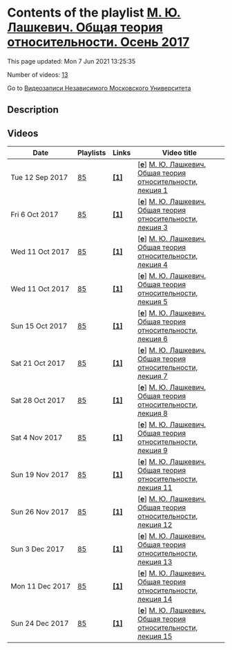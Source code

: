 # Contents of the playlist [М. Ю. Лашкевич. Общая теория относительности. Осень 2017](https://www.youtube.com/playlist?list=PLp9ABVh6_x4FU1MyTjL7frfJc1dHySXq1)

This page updated: Mon 7 Jun 2021 13:25:35

Number of videos: [13](#videos)

Go to [Видеозаписи Независимого Московского Университета](../README.md)

## Description



## Videos

|Date|Playlists|Links|Video title|
|---|---|---|---|
| Tue&nbsp;12&nbsp;Sep&nbsp;2017 | [85](../playlists/85 "М. Ю. Лашкевич. Общая теория относительности. Осень 2017") | [**[1]**](http://ium.mccme.ru/f17/f17-lashkevich.html) | [[**e**](https://studio.youtube.com/video/F_ZnyQlbCp8/edit "Edit")] [М. Ю. Лашкевич. Общая теория относительности, лекция 1](https://www.youtube.com/watch?v=F_ZnyQlbCp8&list=PLp9ABVh6_x4FU1MyTjL7frfJc1dHySXq1 "Совместный с ФОПФ МФТИ спецкурс для 3 курса, формат лекция + семинар.&#013;4 сентября 2017 г. 19:00, НМУ 303 (Москва, Большой Власьевский пер., 11)&#013;http://ium.mccme.ru/f17/f17-lashkevich.html") |
| Fri&nbsp;6&nbsp;Oct&nbsp;2017 | [85](../playlists/85 "М. Ю. Лашкевич. Общая теория относительности. Осень 2017") | [**[1]**](http://ium.mccme.ru/f17/f17-lashkevich.html) | [[**e**](https://studio.youtube.com/video/zQSibBrDtm4/edit "Edit")] [М. Ю. Лашкевич. Общая теория относительности, лекция 3](https://www.youtube.com/watch?v=zQSibBrDtm4&list=PLp9ABVh6_x4FU1MyTjL7frfJc1dHySXq1 "Совместный с ФОПФ МФТИ спецкурс для 3 курса, формат лекция + семинар.&#013;18 сентября 2017 г. 19:00, НМУ 303 (Москва, Большой Власьевский пер., 11)&#013;http://ium.mccme.ru/f17/f17-lashkevich.html") |
| Wed&nbsp;11&nbsp;Oct&nbsp;2017 | [85](../playlists/85 "М. Ю. Лашкевич. Общая теория относительности. Осень 2017") | [**[1]**](http://ium.mccme.ru/f17/f17-lashkevich.html) | [[**e**](https://studio.youtube.com/video/UwAOIiE_8GE/edit "Edit")] [М. Ю. Лашкевич. Общая теория относительности, лекция 4](https://www.youtube.com/watch?v=UwAOIiE_8GE&list=PLp9ABVh6_x4FU1MyTjL7frfJc1dHySXq1 "Совместный с ФОПФ МФТИ спецкурс для 3 курса, формат лекция + семинар.&#013;25 сентября 2017 г. 19:00, НМУ 303 (Москва, Большой Власьевский пер., 11)&#013;http://ium.mccme.ru/f17/f17-lashkevich.html") |
| Wed&nbsp;11&nbsp;Oct&nbsp;2017 | [85](../playlists/85 "М. Ю. Лашкевич. Общая теория относительности. Осень 2017") | [**[1]**](http://ium.mccme.ru/f17/f17-lashkevich.html) | [[**e**](https://studio.youtube.com/video/_LaTVMlCM3Y/edit "Edit")] [М. Ю. Лашкевич. Общая теория относительности, лекция 5](https://www.youtube.com/watch?v=_LaTVMlCM3Y&list=PLp9ABVh6_x4FU1MyTjL7frfJc1dHySXq1 "Совместный с ФОПФ МФТИ спецкурс для 3 курса, формат лекция + семинар.&#013;2 октября 2017 г. 19:00, НМУ 303 (Москва, Большой Власьевский пер., 11)&#013;http://ium.mccme.ru/f17/f17-lashkevich.html") |
| Sun&nbsp;15&nbsp;Oct&nbsp;2017 | [85](../playlists/85 "М. Ю. Лашкевич. Общая теория относительности. Осень 2017") | [**[1]**](http://ium.mccme.ru/f17/f17-lashkevich.html) | [[**e**](https://studio.youtube.com/video/iWNSTQO0W6s/edit "Edit")] [М. Ю. Лашкевич. Общая теория относительности, лекция 6](https://www.youtube.com/watch?v=iWNSTQO0W6s&list=PLp9ABVh6_x4FU1MyTjL7frfJc1dHySXq1 "Совместный с ФОПФ МФТИ спецкурс для 3 курса, формат лекция + семинар.&#013;9 октября 2017 г. 19:00, НМУ 303 (Москва, Большой Власьевский пер., 11)&#013;http://ium.mccme.ru/f17/f17-lashkevich.html") |
| Sat&nbsp;21&nbsp;Oct&nbsp;2017 | [85](../playlists/85 "М. Ю. Лашкевич. Общая теория относительности. Осень 2017") | [**[1]**](http://ium.mccme.ru/f17/f17-lashkevich.html) | [[**e**](https://studio.youtube.com/video/BBEy9x_h6gQ/edit "Edit")] [М. Ю. Лашкевич. Общая теория относительности, лекция 7](https://www.youtube.com/watch?v=BBEy9x_h6gQ&list=PLp9ABVh6_x4FU1MyTjL7frfJc1dHySXq1 "Совместный с ФОПФ МФТИ спецкурс для 3 курса, формат лекция + семинар.&#013;16 октября 2017 г. 19:00, НМУ 303 (Москва, Большой Власьевский пер., 11)&#013;http://ium.mccme.ru/f17/f17-lashkevich.html") |
| Sat&nbsp;28&nbsp;Oct&nbsp;2017 | [85](../playlists/85 "М. Ю. Лашкевич. Общая теория относительности. Осень 2017") | [**[1]**](http://ium.mccme.ru/f17/f17-lashkevich.html) | [[**e**](https://studio.youtube.com/video/7xDsip_4tiM/edit "Edit")] [М. Ю. Лашкевич. Общая теория относительности, лекция 8](https://www.youtube.com/watch?v=7xDsip_4tiM&list=PLp9ABVh6_x4FU1MyTjL7frfJc1dHySXq1 "Совместный с ФОПФ МФТИ спецкурс для 3 курса, формат лекция + семинар.&#013;23 октября 2017 г. 19:00, НМУ 303 (Москва, Большой Власьевский пер., 11)&#013;http://ium.mccme.ru/f17/f17-lashkevich.html") |
| Sat&nbsp;4&nbsp;Nov&nbsp;2017 | [85](../playlists/85 "М. Ю. Лашкевич. Общая теория относительности. Осень 2017") | [**[1]**](http://ium.mccme.ru/f17/f17-lashkevich.html) | [[**e**](https://studio.youtube.com/video/48FLj1vD0SY/edit "Edit")] [М. Ю. Лашкевич. Общая теория относительности, лекция 9](https://www.youtube.com/watch?v=48FLj1vD0SY&list=PLp9ABVh6_x4FU1MyTjL7frfJc1dHySXq1 "Совместный с ФОПФ МФТИ спецкурс для 3 курса, формат лекция + семинар.&#013;30 октября 2017 г. 19:00, НМУ 303 (Москва, Большой Власьевский пер., 11)&#013;http://ium.mccme.ru/f17/f17-lashkevich.html") |
| Sun&nbsp;19&nbsp;Nov&nbsp;2017 | [85](../playlists/85 "М. Ю. Лашкевич. Общая теория относительности. Осень 2017") | [**[1]**](http://ium.mccme.ru/f17/f17-lashkevich.html) | [[**e**](https://studio.youtube.com/video/s4FMLieLlKE/edit "Edit")] [М. Ю. Лашкевич. Общая теория относительности, лекция 11](https://www.youtube.com/watch?v=s4FMLieLlKE&list=PLp9ABVh6_x4FU1MyTjL7frfJc1dHySXq1 "Совместный с ФОПФ МФТИ спецкурс для 3 курса, формат лекция + семинар.&#013;13 ноября 2017 г. 19:00, НМУ 303 (Москва, Большой Власьевский пер., 11)&#013;http://ium.mccme.ru/f17/f17-lashkevich.html") |
| Sun&nbsp;26&nbsp;Nov&nbsp;2017 | [85](../playlists/85 "М. Ю. Лашкевич. Общая теория относительности. Осень 2017") | [**[1]**](http://ium.mccme.ru/f17/f17-lashkevich.html) | [[**e**](https://studio.youtube.com/video/NLoi859kvGU/edit "Edit")] [М. Ю. Лашкевич. Общая теория относительности, лекция 12](https://www.youtube.com/watch?v=NLoi859kvGU&list=PLp9ABVh6_x4FU1MyTjL7frfJc1dHySXq1 "Совместный с ФОПФ МФТИ спецкурс для 3 курса, формат лекция + семинар.&#013;20 ноября 2017 г. 19:00, НМУ 303 (Москва, Большой Власьевский пер., 11)&#013;http://ium.mccme.ru/f17/f17-lashkevich.html") |
| Sun&nbsp;3&nbsp;Dec&nbsp;2017 | [85](../playlists/85 "М. Ю. Лашкевич. Общая теория относительности. Осень 2017") | [**[1]**](http://ium.mccme.ru/f17/f17-lashkevich.html) | [[**e**](https://studio.youtube.com/video/ZRZBDr21aU8/edit "Edit")] [М. Ю. Лашкевич. Общая теория относительности, лекция 13](https://www.youtube.com/watch?v=ZRZBDr21aU8&list=PLp9ABVh6_x4FU1MyTjL7frfJc1dHySXq1 "Совместный с ФОПФ МФТИ спецкурс для 3 курса, формат лекция + семинар.&#013;27 ноября 2017 г. 19:00, НМУ 303 (Москва, Большой Власьевский пер., 11)&#013;http://ium.mccme.ru/f17/f17-lashkevich.html") |
| Mon&nbsp;11&nbsp;Dec&nbsp;2017 | [85](../playlists/85 "М. Ю. Лашкевич. Общая теория относительности. Осень 2017") | [**[1]**](http://ium.mccme.ru/f17/f17-lashkevich.html) | [[**e**](https://studio.youtube.com/video/_SlCB6M5KiY/edit "Edit")] [М. Ю. Лашкевич. Общая теория относительности, лекция 14](https://www.youtube.com/watch?v=_SlCB6M5KiY&list=PLp9ABVh6_x4FU1MyTjL7frfJc1dHySXq1 "Совместный с ФОПФ МФТИ спецкурс для 3 курса, формат лекция + семинар.&#013;4 декабря 2017 г. 19:00, НМУ 303 (Москва, Большой Власьевский пер., 11)&#013;http://ium.mccme.ru/f17/f17-lashkevich.html") |
| Sun&nbsp;24&nbsp;Dec&nbsp;2017 | [85](../playlists/85 "М. Ю. Лашкевич. Общая теория относительности. Осень 2017") | [**[1]**](http://ium.mccme.ru/f17/f17-lashkevich.html) | [[**e**](https://studio.youtube.com/video/paFUIKQ_MTI/edit "Edit")] [М. Ю. Лашкевич. Общая теория относительности, лекция 15](https://www.youtube.com/watch?v=paFUIKQ_MTI&list=PLp9ABVh6_x4FU1MyTjL7frfJc1dHySXq1 "Совместный с ФОПФ МФТИ спецкурс для 3 курса, формат лекция + семинар.&#013;11 декабря 2017 г. 19:00, НМУ 303 (Москва, Большой Власьевский пер., 11)&#013;http://ium.mccme.ru/f17/f17-lashkevich.html") |

